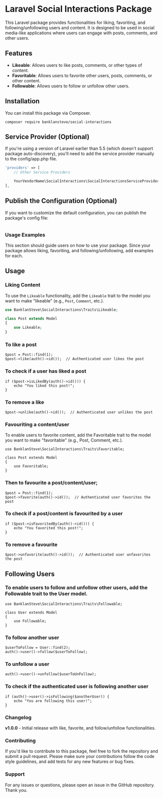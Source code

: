 # Laravel Social Interactions Package

This Laravel package provides functionalities for liking, favoriting, and following/unfollowing users and content. It is designed to be used in social media-like applications where users can engage with posts, comments, and other users.


## Features
- **Likeable**: Allows users to like posts, comments, or other types of content.
- **Favoritable**: Allows users to favorite other users, posts, comments, or other content.
- **Followable**: Allows users to follow or unfollow other users.


## Installation

You can install this package via Composer.

`composer require banklansteve/social-interactions`



## Service Provider (Optional)

If you're using a version of Laravel earlier than 5.5 (which doesn't support package auto-discovery), you'll need to add the service provider manually to the config/app.php file.

```php
'providers' => [
    // Other Service Providers

    YourVendorName\SocialInteractions\SocialInteractionsServiceProvider::class,
],
```

## Publish the Configuration (Optional)

If you want to customize the default configuration, you can publish the package's config file:

```php artisan vendor:publish --provider="YourVendorName\SocialInteractions\SocialInteractionsServiceProvider"
```



###  Usage Examples

This section should guide users on how to use your package. Since your package allows liking, favoriting, and following/unfollowing, add examples for each.


## Usage

### Liking Content
To use the `Likeable` functionality, add the `Likeable` trait to the model you want to make "likeable" (e.g., `Post`, `Comment`, etc.).

```php
use BanklanSteve\SocialInteractions\Traits\Likeable;

class Post extends Model
{
    use Likeable;
}
```

### To like a post
```
$post = Post::find(1);
$post->like(auth()->id());  // Authenticated user likes the post
```

### To check if a user has liked a post
```
if ($post->isLikedBy(auth()->id())) {
    echo "You liked this post!";
}
```



### To remove a like

```
$post->unlike(auth()->id());  // Authenticated user unlikes the post
```


### Favouriting a content/user
To enable users to favorite content, add the Favoritable trait to the model you want to make "favoritable" (e.g., Post, Comment, etc.).

```
use BanklanSteve\SocialInteractions\Traits\Favoritable;

class Post extends Model
{
    use Favoritable;
}
```


### Then to favourite a post/content/user;
```
$post = Post::find(1);
$post->favorite(auth()->id());  // Authenticated user favorites the post
```

### To check if a post/content is favourited by a user
```
if ($post->isFavoritedBy(auth()->id())) {
    echo "You favorited this post!";
}
```

### To remove a favourite

```
$post->unfavorite(auth()->id());  // Authenticated user unfavorites the post
```

## Following Users
### To enable users to follow and unfollow other users, add the Followable trait to the User model.

```
use BanklanSteve\SocialInteractions\Traits\Followable;

class User extends Model
{
    use Followable;
}
```


### To follow another user

```
$userToFollow = User::find(2);
auth()->user()->follow($userToFollow);
```


### To unfollow a user

```
auth()->user()->unfollow($userToUnFollow);
```


### To check if the authenticated user is following another user

```
if (auth()->user()->isFollowing($anotherUser)) {
    echo "You are following this user!";
}
```



### Changelog

**v1.0.0** - Initial release with like, favorite, and follow/unfollow functionalities.


### Contributing

If you'd like to contribute to this package, feel free to fork the repository and submit a pull request. Please make sure your contributions follow the code style guidelines, and add tests for any new features or bug fixes.


### Support

For any issues or questions, please open an issue in the GitHub repository.
Thank you.






